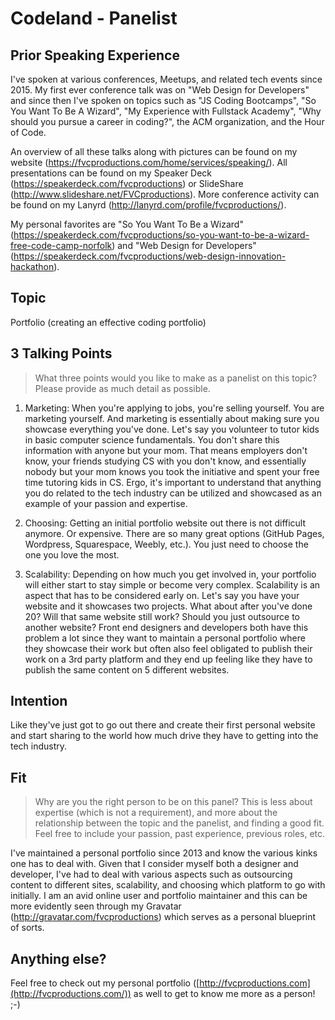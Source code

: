 # Codeland - Panelist

## Prior Speaking Experience

I've spoken at various conferences, Meetups, and related tech events since 2015. My first ever conference talk was on "Web Design for Developers" and since then I've spoken on topics such as "JS Coding Bootcamps", "So You Want To Be A Wizard", "My Experience with Fullstack Academy", "Why should you pursue a career in coding?", the ACM organization, and the Hour of Code.

An overview of all these talks along with pictures can be found on my website (https://fvcproductions.com/home/services/speaking/). All presentations can be found on my Speaker Deck (https://speakerdeck.com/fvcproductions) or SlideShare (http://www.slideshare.net/FVCproductions). More conference activity can be found on my Lanyrd (http://lanyrd.com/profile/fvcproductions/).

My personal favorites are "So You Want To Be a Wizard" (https://speakerdeck.com/fvcproductions/so-you-want-to-be-a-wizard-free-code-camp-norfolk) and "Web Design for Developers" (https://speakerdeck.com/fvcproductions/web-design-innovation-hackathon).

## Topic

Portfolio (creating an effective coding portfolio)

## 3 Talking Points

> What three points would you like to make as a panelist on this topic? Please provide as much detail as possible.


1. Marketing: When you're applying to jobs, you're selling yourself. You are marketing yourself. And marketing is essentially about making sure you showcase everything you've done. Let's say you volunteer to tutor kids in basic computer science fundamentals. You don't share this information with anyone but your mom. That means employers don't know, your friends studying CS with you don't know, and essentially nobody but your mom knows you took the initiative and spent your free time tutoring kids in CS. Ergo, it's important to understand that anything you do related to the tech industry can be utilized and showcased as an example of your passion and expertise.

2. Choosing: Getting an initial portfolio website out there is not difficult anymore. Or expensive. There are so many great options (GitHub Pages, Wordpress, Squarespace, Weebly, etc.). You just need to choose the one you love the most.

3. Scalability: Depending on how much you get involved in, your portfolio will either start to stay simple or become very complex. Scalability is an aspect that has to be considered early on. Let's say you have your website and it showcases two projects. What about after you've done 20? Will that same website still work? Should you just outsource to another website? Front end designers and developers both have this problem a lot since they want to maintain a personal portfolio where they showcase their work but often also feel obligated to publish their work on a 3rd party platform and they end up feeling like they have to publish the same content on 5 different websites.

## Intention

Like they've just got to go out there and create their first personal website and start sharing to the world how much drive they have to getting into the tech industry.

## Fit

> Why are you the right person to be on this panel? This is less about expertise (which is not a requirement), and more about the relationship between the topic and the panelist, and finding a good fit. Feel free to include your passion, past experience, previous roles, etc.


I've maintained a personal portfolio since 2013 and know the various kinks one has to deal with. Given that I consider myself both a designer and developer, I've had to deal with various aspects such as outsourcing content to different sites, scalability, and choosing which platform to go with initially. I am an avid online user and portfolio maintainer and this can be more evidently seen through my Gravatar (http://gravatar.com/fvcproductions) which serves as a personal blueprint of sorts.

## Anything else?

Feel free to check out my personal portfolio ([http://fvcproductions.com](http://fvcproductions.com/)) as well to get to know me more as a person! ;-)

